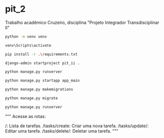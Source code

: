# pit_2
 Trabalho acadêmico Cruzeiro, disciplina "Projeto Integrador Transdisciplinar II"


``` bash
python -m venv venv
```

``` bash
venv\Scripts\activate
```

``` bash
pip install -r .\requirements.txt
```

``` bash
django-admin startproject pit_ii .
```

``` bash
python manage.py runserver
```

``` bash
python manage.py startapp app_main
```

``` bash
python manage.py makemigrations
```

``` bash
python manage.py migrate
```

``` bash
python manage.py runserver
```

"""
Acesse as rotas:

/: Lista de tarefas.
/tasks/create: Criar uma nova tarefa.
/tasks/update/<id>: Editar uma tarefa.
/tasks/delete/<id>: Deletar uma tarefa.
"""
